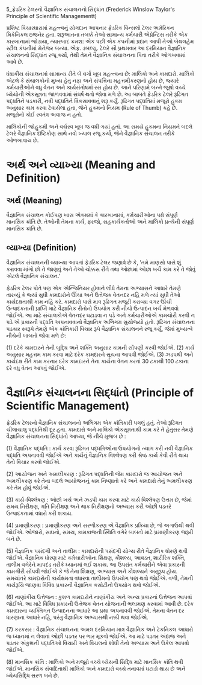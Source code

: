 5_ફ્રેડરિક ટેલરનો વૈજ્ઞાનિક સંચાલનનો સિદ્ધાંત
(Frederick Winslow Taylor's Principle of Scientific Managementt)

પ્રશિષ્ટ વિચારધારામાં મહત્ત્વનું યોગદાન આપનાર ફ્રેડરિક વિન્સલો ટેલર અમેરિકન મિકેનિકલ ઇજનેર હતા. શરૂઆતના તબક્કે તેઓ સામાન્ય કર્મચારી એપ્રેન્ટિસ તરીકે એક કારખાનામાં જોડાયા, ત્યારબાદ ક્રમશ: એક પછી એક કંપનીમાં પ્રદાન આપી તેઓ બેથલહેમ સ્ટીલ કંપનીમાં મેનેજર બન્યા. એફ. ડબલ્યુ. ટેલરે સૌ પ્રથમવાર આ દરમિયાન વૈજ્ઞાનિક સંચાલનનો સિદ્ધાંત રજૂ કર્યો, તેથી તેમને વૈજ્ઞાનિક સંચાલનના પિતા તરીકે ઓળખવામાં આવે છે.

ધંધાકીય સંચાલનમાં સામાન્ય રીતે બે વર્ગો ખૂબ મહત્ત્વના છે: માલિકો અને કામદારો. માલિકો એટલે કે સંચાલકોનો મુખ્ય હેતુ નફા અને સંપત્તિના મહત્તમીકરણનો હોય છે, જ્યારે કર્મચારીઓને વધુ વેતન અને કાર્યસંતોષમાં રસ હોય છે. આને પરિણામે બન્ને જૂથો વચ્ચે ધ્યેયોની એકસૂત્રતા જાળવવામાં સંઘર્ષ થતો જોવા મળે છે. આ બાબતે ફ્રેડરિક ટેલરે રૂઢિગત પદ્ધતિને પડકારી, નવી પદ્ધતિને વિકસાવવાનું શરૂ કર્યું. રૂઢિગત પદ્ધતિમાં મજૂરો હુકમ અનુસાર કામ કરવા ટેવાયેલા હતા, જેને હુકમનો નિયમ (Rule of Thumb) કહે છે. મજૂરોનો કોઈ સ્વતંત્ર અવાજ ન હતો.

માલિકોની જોહુકમી અને વર્ચસ્વ ખૂબ જ વધી ગયાં હતાં. આ સમયે હુકમના નિયમને બદલે ટેલરે વૈજ્ઞાનિક દષ્ટિકોણ સાથે નવો ખ્યાલ રજૂ કર્યો, જેને વૈજ્ઞાનિક સંચાલન તરીકે ઓળખાવાય છે.

# અર્થ અને વ્યાખ્યા (Meaning and Definition)

## અર્થ (Meaning)

વૈજ્ઞાનિક સંચાલન કોઈપણ ખાસ એકમમાં કે કારખાનામાં, કર્મચારીઓના પક્ષે સંપૂર્ણ માનસિક ક્રાંતિ છે. તેઓની તેમના કાર્ય, ફરજો, સહકાર્યકર્તાઓ અને માલિકો પ્રત્યેની સંપૂર્ણ માનસિક ક્રાંતિ છે.

## વ્યાખ્યા (Definition)

વૈજ્ઞાનિક સંચાલનની વ્યાખ્યા આપતાં ફેડરિક ટેલર જણાવે છે કે, 'તમે માણસો પાસે શું કરાવવા માંગો છો તે જાણવું અને તેઓ ચોક્કસ રીતે તથા ઓછામાં ઓછા ખર્ચે કામ કરે તે જોવું એટલે વૈજ્ઞાનિક સંચાલન.'

ફેડરિક ટેલર પોતે પણ એક એન્જિનિયર હોવાને લીધે તેમના અભ્યાસને આધારે તેમણે તારવ્યું કે જ્યાં સુધી કામદારોને ઊંચા અને ઉત્તેજક વેતનદર નહિ મળે ત્યાં સુધી તેઓ કાર્યદક્ષતાથી કામ નહિ કરે. કામદારો પાસે માત્ર રૂઢિગત મજૂરી કરાવ્યા વગર ઊંચી ઉત્પાદકતાની પ્રાપ્તિ માટે વૈજ્ઞાનિક રીતોનો ઉપયોગ કરી નીચો ઉત્પાદન ખર્ચ મેળવવો જોઈએ. આ માટે સંચાલકોએ વેતનદર ઘટાડવા ન પડે અને કર્મચારીઓએ કામચોરી કરવી ન પડે એ પ્રકારની પદ્ધતિ અપનાવવાનો વૈજ્ઞાનિક અભિગમ સુયોજ્યો હતો. રૂઢિગત સંચાલનના પડકાર સ્વરૂપે તેમણે એક ક્રાંતિકારી વિચાર રૂપે વૈજ્ઞાનિક સંચાલનને રજૂ કર્યું, જેમાં મુખ્યત્વે નીચેની બાબતો જોવા મળે છે:

(1) દરેકે કામદારને તેની બુદ્ધિ અને શક્તિ અનુસાર કામની સોંપણી કરવી જોઈએ.
(2) કાર્ય અનુસાર મહત્તમ કામ કરવા માટે દરેક કામદારને સૂચના આપવી જોઈએ.
(3) ઝડપથી અને કાર્યદક્ષ રીતે કામ કરનાર દરેક કામદારને તેના કાર્યના વેતન કરતાં 30 ટકાથી 100 ટકાના દરે વધુ વેતન આપવું જોઈએ.

# વૈજ્ઞાનિક સંચાલનના સિદ્ધાંતો (Principle of Scientific Management)

ફ્રેડરિક ટેલરનો વૈજ્ઞાનિક સંચાલનનો અભિગમ એક ક્રાંતિકારી પગલું હતું. તેઓ રૂઢિગત ચીલાચાલુ પદ્ધતિથી દૂર હતા. કામદારો અને માલિકો એકસૂત્રતાથી કામ કરે તે હેતુસર તેમણે વૈજ્ઞાનિક સંચાલનના સિદ્ધાંતો આપ્યા, જે નીચે મુજબ છે :

(1) વૈજ્ઞાનિક પદ્ધતિ : કાર્ય કરવા રૂઢિગત પદ્ધતિઓના ઉપયોગનો ત્યાગ કરી નવી વૈજ્ઞાનિક પદ્ધતિ અપનાવવી જોઈએ અને કાર્યનું વૈજ્ઞાનિક વિશ્લેષણ કરી શ્રેષ્ઠ કાર્ય કેવી રીતે થાય તેનો વિચાર કરવો જોઈએ.

(2) આયોજન અને અમલીકરણ : રૂઢિગત પદ્ધતિની જેમ કામદારો જ આયોજન અને અમલીકરણ કરે તેના બદલે આયોજનનું કામ નિષ્ણાતો કરે અને કામદારો તેનું અમલીકરણ કરે તેમ હોવું જોઈએ.

(3) કાર્ય-વિશ્લેષણ : ઓછો ખર્ચ અને ઝડપી કામ કરવા માટે કાર્ય વિશ્લેષણ ઉત્તમ છે, જેમાં સમય નિરીક્ષણ, ગતિ નિરીક્ષણ અને થાક નિરીક્ષણનો અભ્યાસ કરી ઓછી પડતરે ઉત્પાદકતામાં વધારો કરી શકાય.

(4) પ્રમાણીકરણ : પ્રમાણીકરણ અને સરળીકરણ એ વૈજ્ઞાનિક પ્રક્રિયા છે, જે અગાઉથી થવી જોઈએ. ઓજારો, સાધનો, સમય, કામકાજની સ્થિતિ વગેરે બાબતો માટે પ્રમાણીકરણ જરૂરી બને છે.

(5) વૈજ્ઞાનિક પસંદગી અને તાલીમ : કામદારોની પસંદગી યોગ્ય રીતે વૈજ્ઞાનિક ધોરણે થવી જોઈએ. વૈજ્ઞાનિક ધોરણ માટે કર્મચારીઓના શિક્ષણ, કૌશલ્ય, આવડત, શારીરિક શક્તિ, તાલીમ વગેરેને માપદંડ તરીકે ધ્યાનમાં લઈ શકાય. આ ઉપરાંત કર્મચારીને એવા પ્રકારની કામગીરી સોંપવી જોઈએ કે જે તેના શિક્ષણ, અભ્યાસ અને કૌશલ્યને અનુરૂપ હોય. સમયાંતરે કામદારોની કાર્યક્ષમતા વધારવા તાલીમનો ઉપયોગ પણ થવો જોઈએ. વળી, તેમની કાર્યરૂચિ જાણવા વિવિધ પ્રકારની વૈજ્ઞાનિક કસોટીનો ઉપયોગ થવો જોઈએ.

(6) નાણાંકીય ઉત્તેજન : કુશળ કામદારોને નાણાંકીય અને અન્ય પ્રકારનાં ઉત્તેજન આપવાં જોઈએ. આ માટે વિવિધ પ્રકારની ઉત્તેજક વેતન યોજનાની ભલામણ કરવામાં આવી છે. દરેક કામદારના વ્યક્તિગત ઉત્પાદનના આધારે આ પ્રથા અપનાવવી જોઈએ. તેમના વેતન દર ધારણાના આધારે નહિ, પરંતુ વૈજ્ઞાનિક અભ્યાસથી નક્કી થવા જોઈએ.

(7) કરકસર : વૈજ્ઞાનિક સંચાલનના અમલ દરમિયાન માત્ર વૈજ્ઞાનિક અને ટેકનિકલ આધારો જ ધ્યાનમાં ન લેવાતાં ઓછી પડતર પર ભાર મૂકવો જોઈએ. આ માટે પડતર અંદાજ અને પડતર અંકુશની પદ્ધતિઓ વિચારી અને વિચલનો શોધી તેનો અભ્યાસ અને ઉકેલ આપવો જોઈએ.

(8) માનસિક ક્રાંતિ : માલિકો અને મજૂરો વચ્ચે ધ્યેયની સિદ્ધિ માટે માનસિક ક્રાંતિ થવી જોઈએ. માનસિક સંવાદિતાથી માલિકો અને કામદારો વચ્ચે તનાવમાં ઘટાડો થાય છે અને ધ્યેયસિદ્ધિ સરળ બને છે.
